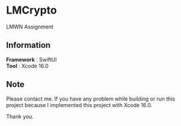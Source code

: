 # LMCrypto

LMWN Assignment

## Information
**Framework** : SwiftUI<br>
**Tool** : Xcode 16.0

## Note
Please contact me. If you have any problem while building or run this project because I implemented this project with Xcode 16.0.

Thank you.